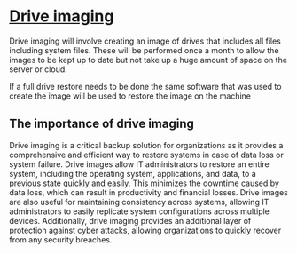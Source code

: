 # <u>**Drive imaging**</u>

Drive imaging will involve creating an image of drives that includes all files including system files. These will be performed once a month to allow the images to be kept up to date but not take up a huge amount of space on the server or cloud.

If a full drive restore needs to be done the same software that was used to create the image will be used to restore the image on the machine

## The importance of drive imaging

Drive imaging is a critical backup solution for organizations as it provides a comprehensive and efficient way to restore systems in case of data loss or system failure. Drive images allow IT administrators to restore an entire system, including the operating system, applications, and data, to a previous state quickly and easily. This minimizes the downtime caused by data loss, which can result in productivity and financial losses. Drive images are also useful for maintaining consistency across systems, allowing IT administrators to easily replicate system configurations across multiple devices. Additionally, drive imaging provides an additional layer of protection against cyber attacks, allowing organizations to quickly recover from any security breaches.
